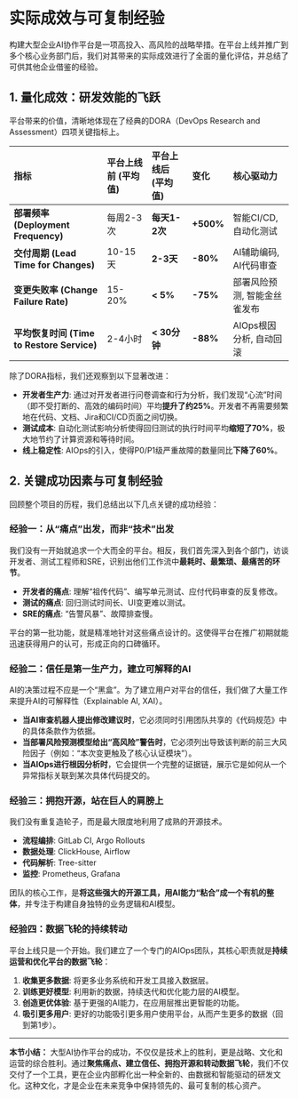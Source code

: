 # 实际成效与可复制经验

构建大型企业AI协作平台是一项高投入、高风险的战略举措。在平台上线并推广到多个核心业务部门后，我们对其带来的实际成效进行了全面的量化评估，并总结了可供其他企业借鉴的经验。

## 1. 量化成效：研发效能的飞跃

平台带来的价值，清晰地体现在了经典的DORA（DevOps Research and Assessment）四项关键指标上。

| 指标 | 平台上线前 (平均值) | 平台上线后 (平均值) | 变化 | 核心驱动力 |
| :--- | :--- | :--- | :--- | :--- |
| **部署频率 (Deployment Frequency)** | 每周2-3次 | **每天1-2次** | **+500%** | 智能CI/CD, 自动化测试 |
| **交付周期 (Lead Time for Changes)** | 10-15天 | **2-3天** | **-80%** | AI辅助编码, AI代码审查 |
| **变更失败率 (Change Failure Rate)** | 15-20% | **< 5%** | **-75%** | 部署风险预测, 智能金丝雀发布 |
| **平均恢复时间 (Time to Restore Service)** | 2-4小时 | **< 30分钟** | **-88%** | AIOps根因分析, 自动回滚 |

除了DORA指标，我们还观察到以下显著改进：
- **开发者生产力**: 通过对开发者进行问卷调查和行为分析，我们发现“心流”时间（即不受打断的、高效的编码时间）平均**提升了约25%**。开发者不再需要频繁地在代码、文档、Jira和CI/CD页面之间切换。
- **测试成本**: 自动化测试影响分析使得回归测试的执行时间平均**缩短了70%**，极大地节约了计算资源和等待时间。
- **线上稳定性**: AIOps的引入，使得P0/P1级严重故障的数量同比**下降了60%**。

## 2. 关键成功因素与可复制经验

回顾整个项目的历程，我们总结出以下几点关键的成功经验：

### 经验一：从“痛点”出发，而非“技术”出发

我们没有一开始就追求一个大而全的平台。相反，我们首先深入到各个部门，访谈开发者、测试工程师和SRE，识别出他们工作流中**最耗时、最繁琐、最痛苦的环节**。
- **开发者的痛点**: 理解“祖传代码”、编写单元测试、应付代码审查的反复修改。
- **测试的痛点**: 回归测试时间长、UI变更难以测试。
- **SRE的痛点**: “告警风暴”、故障排查慢。

平台的第一批功能，就是精准地针对这些痛点设计的。这使得平台在推广初期就能迅速获得用户的认可，形成正向的口碑循环。

### 经验二：信任是第一生产力，建立可解释的AI

AI的决策过程不应是一个“黑盒”。为了建立用户对平台的信任，我们做了大量工作来提升AI的可解释性（Explainable AI, XAI）。
- **当AI审查机器人提出修改建议时**，它必须同时引用团队共享的《代码规范》中的具体条款作为依据。
- **当部署风险预测模型给出“高风险”警告时**，它必须列出导致该判断的前三大风险因子（例如：“本次变更触及了核心认证模块”）。
- **当AIOps进行根因分析时**，它会提供一个完整的证据链，展示它是如何从一个异常指标关联到某次具体代码提交的。

### 经验三：拥抱开源，站在巨人的肩膀上

我们没有重复造轮子，而是最大限度地利用了成熟的开源技术。
- **流程编排**: GitLab CI, Argo Rollouts
- **数据处理**: ClickHouse, Airflow
- **代码解析**: Tree-sitter
- **监控**: Prometheus, Grafana

团队的核心工作，是**将这些强大的开源工具，用AI能力“粘合”成一个有机的整体**，并专注于构建自身独特的业务逻辑和AI模型。

### 经验四：数据飞轮的持续转动

平台上线只是一个开始。我们建立了一个专门的AIOps团队，其核心职责就是**持续运营和优化平台的数据飞轮**：
1.  **收集更多数据**: 将更多业务系统和开发工具接入数据层。
2.  **训练更好模型**: 利用新的数据，持续迭代和优化能力层的AI模型。
3.  **创造更优体验**: 基于更强的AI能力，在应用层推出更智能的功能。
4.  **吸引更多用户**: 更好的功能吸引更多用户使用平台，从而产生更多的数据（回到第1步）。

---

**本节小结：** 大型AI协作平台的成功，不仅仅是技术上的胜利，更是战略、文化和运营的综合胜利。通过**聚焦痛点、建立信任、拥抱开源和转动数据飞轮**，我们不仅交付了一个工具，更在企业内部孵化出一种全新的、由数据和智能驱动的研发文化。这种文化，才是企业在未来竞争中保持领先的、最可复制的核心资产。